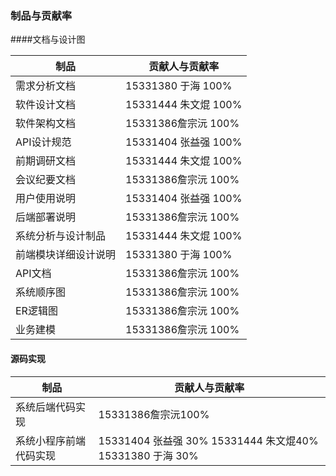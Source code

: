 ### 制品与贡献率

####文档与设计图

| 制品                 | 贡献人与贡献率         |
| -------------------- | ---------------------- |
| 需求分析文档         | 15331380  于海   100%  |
| 软件设计文档         | 15331444 朱文焜  100%  |
| 软件架构文档         | 15331386詹宗沅  100%   |
| API设计规范          | 15331404 张益强   100% |
| 前期调研文档         | 15331444 朱文焜  100%  |
| 会议纪要文档         | 15331386詹宗沅  100%   |
| 用户使用说明         | 15331404 张益强  100%  |
| 后端部署说明         | 15331386詹宗沅  100%   |
| 系统分析与设计制品   | 15331444 朱文焜  100%  |
| 前端模块详细设计说明 | 15331380  于海   100%  |
| API文档              | 15331386詹宗沅  100%   |
| 系统顺序图           | 15331386詹宗沅  100%   |
| ER逻辑图             | 15331386詹宗沅  100%   |
| 业务建模             | 15331386詹宗沅  100%   |

#### 源码实现

| 制品                   | 贡献人与贡献率                                               |
| ---------------------- | ------------------------------------------------------------ |
| 系统后端代码实现       | 15331386詹宗沅100%                                           |
| 系统小程序前端代码实现 | 15331404 张益强 30%   15331444 朱文焜40%  15331380  于海    30% |

